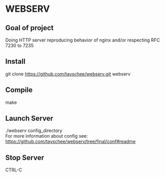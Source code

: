 # WEBSERV

## Goal of project
Doing HTTP server reproducing behavior of nginx and/or respecting RFC 7230 to 7235
## Install
git clone https://github.com/tayschee/webserv.git webserv
## Compile
  make
## Launch Server
  ./webserv config_directory  
  For more information about config see: https://github.com/tayschee/webserv/tree/final/conf#readme
## Stop Server
  CTRL-C
